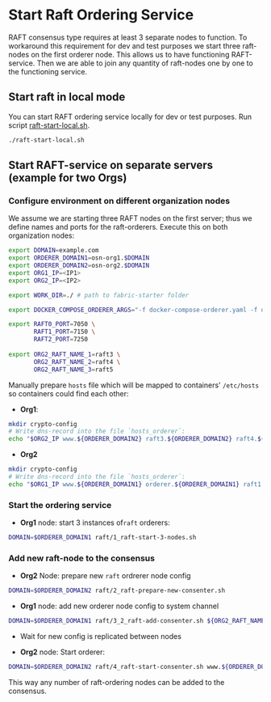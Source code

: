# Start Raft Ordering Service

RAFT consensus type requires at least 3 separate nodes to function. To workaround this requirement for dev and test purposes
we start three raft-nodes on the first orderer node. This allows us to have functioning RAFT-service. 
Then we are able to join any quantity of raft-nodes one by one to the functioning service. 
  

## Start raft in local mode
You can start RAFT ordering service locally for dev or test purposes.
Run script [raft-start-local.sh](../raft-start-local.sh).
```bash
./raft-start-local.sh
```


## Start RAFT-service on separate servers (example for two Orgs)
### Configure environment on different organization nodes

We assume we are starting three RAFT nodes on the first server; 
thus we define names and ports for the raft-orderers.
Execute this on both organization nodes:

```bash
export DOMAIN=example.com
export ORDERER_DOMAIN1=osn-org1.$DOMAIN
export ORDERER_DOMAIN2=osn-org2.$DOMAIN
export ORG1_IP=<IP1>
export ORG2_IP=<IP2>

export WORK_DIR=./ # path to fabric-starter folder

export DOCKER_COMPOSE_ORDERER_ARGS="-f docker-compose-orderer.yaml -f docker-compose-orderer-multihost.yaml"

export RAFT0_PORT=7050 \
       RAFT1_PORT=7150 \
       RAFT2_PORT=7250
       
export ORG2_RAFT_NAME_1=raft3 \
       ORG2_RAFT_NAME_2=raft4 \
       ORG2_RAFT_NAME_3=raft5
```

Manually prepare `hosts` file which will be mapped to containers' `/etc/hosts` so containers could find each other:  
* **Org1**:
```bash
mkdir crypto-config
# Write dns-record into the file `hosts_orderer`:
echo "$ORG2_IP www.${ORDERER_DOMAIN2} raft3.${ORDERER_DOMAIN2} raft4.${ORDERER_DOMAIN2} raft5.${ORDERER_DOMAIN2} peer0.org2.${DOMAIN}" > crypto-config/hosts_orderer
```


* **Org2** 
```bash
mkdir crypto-config
# Write dns-record into the file `hosts_orderer`:
echo "$ORG1_IP www.${ORDERER_DOMAIN1} orderer.${ORDERER_DOMAIN1} raft1.${ORDERER_DOMAIN1} raft2.${ORDERER_DOMAIN1} peer0.org1.${DOMAIN}" > crypto-config/hosts_orderer
```



### Start the ordering service

* **Org1** node: start 3 instances of`raft` orderers:  
```bash
DOMAIN=$ORDERER_DOMAIN1 raft/1_raft-start-3-nodes.sh 
```

### Add new raft-node to the consensus

* **Org2** Node: prepare new `raft` ordrerer node config 
```bash
DOMAIN=$ORDERER_DOMAIN2 raft/2_raft-prepare-new-consenter.sh
```

* **Org1** node: add new orderer node config to system channel
```bash
DOMAIN=$ORDERER_DOMAIN1 raft/3_2_raft-add-consenter.sh ${ORG2_RAFT_NAME_1} ${ORDERER_DOMAIN2:-${DOMAIN}} ${RAFT0_PORT}
```
* Wait for new config is replicated between nodes 

* **Org2** node: Start orderer:
```bash
DOMAIN=$ORDERER_DOMAIN2 raft/4_raft-start-consenter.sh www.${ORDERER_DOMAIN1}
```

This way any number of raft-ordering nodes can be added to the consensus. 